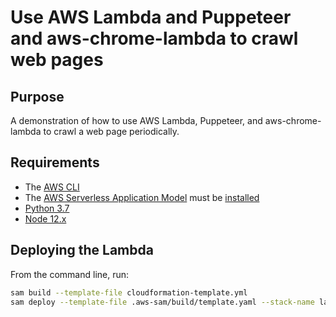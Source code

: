 # Use AWS Lambda and Puppeteer and aws-chrome-lambda to crawl web pages

## Purpose

A demonstration of how to use AWS Lambda, Puppeteer, and aws-chrome-lambda to crawl a web page periodically.

## Requirements

- The [AWS CLI](https://www.python.org/downloads/)
- The [AWS Serverless Application Model](https://docs.aws.amazon.com/serverless-application-model/index.html) must be [installed](https://docs.aws.amazon.com/serverless-application-model/latest/developerguide/serverless-sam-cli-install.html)
- [Python 3.7](https://www.python.org/downloads/)
- [Node 12.x](https://nodejs.org/en/download/)


## Deploying the Lambda

From the command line, run:

```bash
sam build --template-file cloudformation-template.yml  
sam deploy --template-file .aws-sam/build/template.yaml --stack-name lambda-crawler3 --resolve-s3 --capabilities "CAPABILITY_NAMED_IAM"
```
